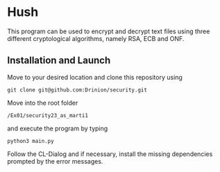# Hush
This program can be used to encrypt and decrypt text files using three different cryptological algorithms, namely RSA, ECB and ONF.
## Installation and Launch
Move to your desired location and clone this repository using
```
git clone git@github.com:Drinion/security.git
```
Move into the root folder
```
/Ex01/security23_as_marti1
```
and execute the program by typing
```
python3 main.py
```
Follow the CL-Dialog and if necessary, install the missing dependencies prompted by the error messages.
